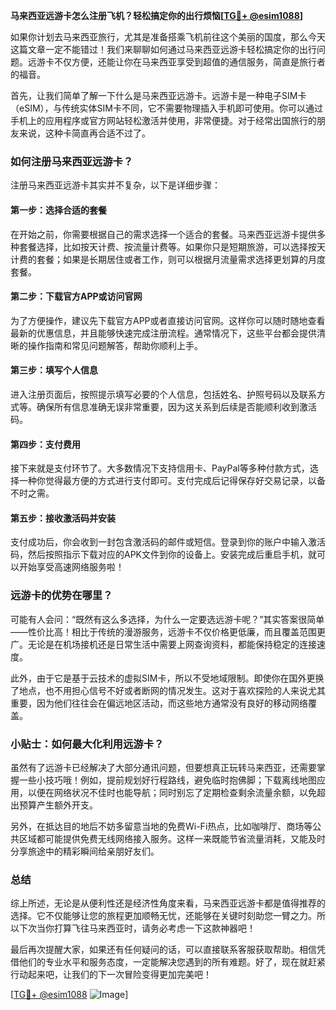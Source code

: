 **马来西亚远游卡怎么注册飞机？轻松搞定你的出行烦恼[[TG💪+ @esim1088](https://t.me/s/esim1088)]**

如果你计划去马来西亚旅行，尤其是准备搭乘飞机前往这个美丽的国度，那么今天这篇文章一定不能错过！我们来聊聊如何通过马来西亚远游卡轻松搞定你的出行问题。远游卡不仅方便，还能让你在马来西亚享受到超值的通信服务，简直是旅行者的福音。

首先，让我们简单了解一下什么是马来西亚远游卡。远游卡是一种电子SIM卡（eSIM），与传统实体SIM卡不同，它不需要物理插入手机即可使用。你可以通过手机上的应用程序或官方网站轻松激活并使用，非常便捷。对于经常出国旅行的朋友来说，这种卡简直再合适不过了。

### 如何注册马来西亚远游卡？

注册马来西亚远游卡其实并不复杂，以下是详细步骤：

#### 第一步：选择合适的套餐

在开始之前，你需要根据自己的需求选择一个适合的套餐。马来西亚远游卡提供多种套餐选择，比如按天计费、按流量计费等。如果你只是短期旅游，可以选择按天计费的套餐；如果是长期居住或者工作，则可以根据月流量需求选择更划算的月度套餐。

#### 第二步：下载官方APP或访问官网

为了方便操作，建议先下载官方APP或者直接访问官网。这样你可以随时随地查看最新的优惠信息，并且能够快速完成注册流程。通常情况下，这些平台都会提供清晰的操作指南和常见问题解答，帮助你顺利上手。

#### 第三步：填写个人信息

进入注册页面后，按照提示填写必要的个人信息，包括姓名、护照号码以及联系方式等。确保所有信息准确无误非常重要，因为这关系到后续是否能顺利收到激活码。

#### 第四步：支付费用

接下来就是支付环节了。大多数情况下支持信用卡、PayPal等多种付款方式，选择一种你觉得最方便的方式进行支付即可。支付完成后记得保存好交易记录，以备不时之需。

#### 第五步：接收激活码并安装

支付成功后，你会收到一封包含激活码的邮件或短信。登录到你的账户中输入激活码，然后按照指示下载对应的APK文件到你的设备上。安装完成后重启手机，就可以开始享受高速网络服务啦！

### 远游卡的优势在哪里？

可能有人会问：“既然有这么多选择，为什么一定要选远游卡呢？”其实答案很简单——性价比高！相比于传统的漫游服务，远游卡不仅价格更低廉，而且覆盖范围更广。无论是在机场接机还是日常生活中需要上网查询资料，都能保持稳定的连接速度。

此外，由于它是基于云技术的虚拟SIM卡，所以不受地域限制。即使你在国外更换了地点，也不用担心信号不好或者断网的情况发生。这对于喜欢探险的人来说尤其重要，因为他们往往会在偏远地区活动，而这些地方通常没有良好的移动网络覆盖。

### 小贴士：如何最大化利用远游卡？

虽然有了远游卡已经解决了大部分通讯问题，但要想真正玩转马来西亚，还需要掌握一些小技巧哦！例如，提前规划好行程路线，避免临时抱佛脚；下载离线地图应用，以便在网络状况不佳时也能导航；同时别忘了定期检查剩余流量余额，以免超出预算产生额外开支。

另外，在抵达目的地后不妨多留意当地的免费Wi-Fi热点，比如咖啡厅、商场等公共区域都可能提供免费无线网络接入服务。这样一来既能节省流量消耗，又能及时分享旅途中的精彩瞬间给亲朋好友们。

### 总结

综上所述，无论是从便利性还是经济性角度来看，马来西亚远游卡都是值得推荐的选择。它不仅能够让您的旅程更加顺畅无忧，还能够在关键时刻助您一臂之力。所以下次当你打算飞往马来西亚时，请务必考虑一下这款神器吧！

最后再次提醒大家，如果还有任何疑问的话，可以直接联系客服获取帮助。相信凭借他们的专业水平和服务态度，一定能解决您遇到的所有难题。好了，现在就赶紧行动起来吧，让我们的下一次冒险变得更加完美吧！

[[TG💪+ @esim1088](https://t.me/s/esim1088) ![Image](https://i.postimg.cc/4NQfJmqS/Snipaste-2025-05-13-00-14-12.png)]